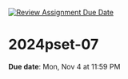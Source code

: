 [![Review Assignment Due Date](https://classroom.github.com/assets/deadline-readme-button-22041afd0340ce965d47ae6ef1cefeee28c7c493a6346c4f15d667ab976d596c.svg)](https://classroom.github.com/a/rlDzoSfd)
# 2024pset-07

**Due date**: Mon, Nov 4 at 11:59 PM
